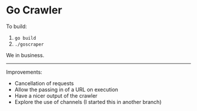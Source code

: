 # Go Crawler

To build:

1. `go build`
2. `./goscraper`

We in business.

---

Improvements:

* Cancellation of requests
* Allow the passing in of a URL on execution
* Have a nicer output of the crawler
* Explore the use of channels (I started this in another branch)
